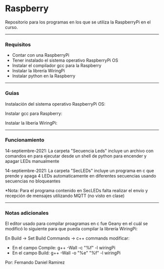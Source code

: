 # Raspberry

 Repositorio para los programas en los que se utiliza la RaspberryPi en el curso.
 
 ----------------------------------------------------------------------------------------------------

### Requisitos
 - Contar con una RaspberryPi
 - Tener instalado el sistema operativo RaspberryPi OS
 - Instalar el compilador gcc para la Raspberry
 - Instalar la librería WiringPi
 - Instalar python en la Raspberry

----------------------------------------------------------------------------------------------------

### Guias
 Instalación del sistema operativo RaspberryPi OS:
 
 Instalar gcc para Raspberry:
 
 Instalar la libería WiringPi: 

----------------------------------------------------------------------------------------------------

### Funcionamiento

14-septiembre-2021: La carpeta "Secuencia Leds" incluye un archivo con comandos en para ejecutar desde un shell de python para encender y apagar LEDs manualmente

14-septiembre-2021: La carpeta "SecLEDs" incluye un programa en c que prende y apaga 4 LEDs automaticamente en diferentes secuencias usando secuencias no bloqueantes

*Nota: Para el programa contenido en SecLEDs falta realizar el envío y recepción de mensajes utilizando MQTT (no visto en clase)

----------------------------------------------------------------------------------------------------

### Notas adicionales
El editor usado para compilar proagramas en c fue Geany en el cuál se modificó lo siguiente para que pueda compilar la librería WiringPi:

En Build -> Set Build Commands -> c++ commands modificar:
 - En el campo Compile: g++ -Wall -c "%f" -l wiringPi
 - En el campo Build: g++ -Wall -o "%e" "%f"  -l wiringPi
 
Por: Fernando Daniel Ramirez
